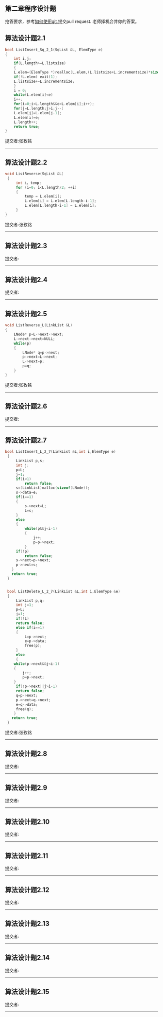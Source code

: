 
## 第二章程序设计题
抢答要求，参考[如何使用git](https://github.com/xiufengcheng/DATASTRUCTURE/tree/master/tools_download/GitHub%20%E6%95%99%E7%A8%8B),提交pull request. 老师择机合并你的答案。

## 算法设计题2.1

```C
bool ListInsert_Sq_2_1(SqList &L, ElemType e)
{  
    int i,j;
    if(L.length>=L.listsize)  
    {                  
	L.elem=(ElemType *)realloc(L.elem,(L.listsize+L.incrementsize)*sizeof(ElemType));
	if(!L.elem) exit(1);                  
	L.listsize+=L.incrementsize;           
    }
    i = 0;
    while(L.elem[i]<e)          
	i++;
    for(i=0;i<L.length&&e>L.elem[i];i++); 
    for(j=L.length;j>i;j--)               
	L.elem[j]=L.elem[j-1];
    L.elem[i]=e;                           
    L.length++;                           
    return true;   
}
```

提交者:张孜铭

----------------


## 算法设计题2.2

```C
void ListReverse(SqList &L)
 {
     int i，temp;
     for (i=0; i<L.length/2; ++i)
     {
         temp = L.elem[i];
         L.elem[i] = L.elem[L.length-i-1];
         L.elem[L.length-i-1] = L.elem[i];
     }
}
```

提交者:张孜铭

----------------



## 算法设计题2.3

提交者:

----------------



## 算法设计题2.4

提交者:

----------------



## 算法设计题2.5

```C
void ListReverse_L(LinkList &L)  
{   
    LNode* p=L->next->next;
    L->next->next=NULL;
    while(p)  
    {  
        LNode* q=p->next;  
        p->next=L->next;  
        L->next=p;  
        p=q;
    }  
}  
```

提交者:张孜铭

----------------



## 算法设计题2.6

提交者:

----------------



## 算法设计题2.7

```C
bool ListInsert_L_2_7(LinkList &L,int i,ElemType e)
 { 
     LinkList p,s;
     int j; 
     p=L;
     j=1;
     if(i<1) 
         return false;
     s=(LinkList)malloc(sizeof(LNode)); 
     s->data=e; 
     if(i==1)
     { 
         s->next=L; 
         L=s; 
     }
     else
     { 
         while(p&&j<i-1) 
         { 
             j++; 
             p=p->next; 
         }
     if(!p) 
         return false; 
     s->next=p->next;
     p->next=s; 
   }
   return true; 
 }


 bool ListDelete_L_2_7(LinkList &L,int i,ElemType &e)
 { 
     LinkList p,q;
     int j=1; 
     p=L;
     j=1;
     if(!L) 
     return false; 
     else if(i==1) 
     { 
         L=p->next; 
         e=p->data; 
         free(p);
     }
     else
     { 
	while(p->next&&j<i-1) 
	{ 
		j++; 
		p=p->next; 
	}
	 if(!p->next||j>i-1) 
	 return false; 
	 q=p->next; 
	 p->next=q->next; 
	 e=q->data; 
	 free(q);
    }   
   return true; 
 }
 ```

提交者:张孜铭

----------------



## 算法设计题2.8

提交者:

----------------


## 算法设计题2.9

提交者:

----------------


## 算法设计题2.10

提交者:

----------------



## 算法设计题2.11

提交者:

----------------



## 算法设计题2.12

提交者:

----------------



## 算法设计题2.13

提交者:

----------------



## 算法设计题2.14

提交者:

----------------



## 算法设计题2.15

提交者:

----------------
